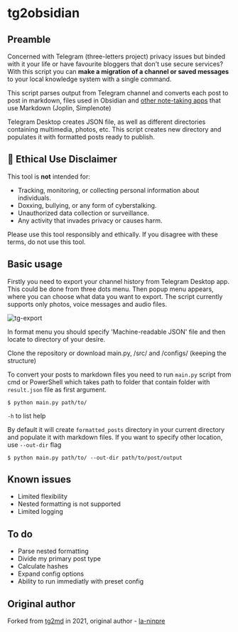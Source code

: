 # tg2obsidian

## Preamble

Concerned with Telegram (three-letters project) privacy issues but binded with it your life or have favourite bloggers that don't use secure services? With this script you can **make a migration of a channel or saved messages** to your local knowledge system with a single command.

This script parses output from Telegram channel and converts each post to post in markdown, files used in Obsidian and [other note-taking apps](https://www.markdownguide.org/tools/) that use Markdown (Joplin, Simplenote)

Telegram Desktop creates JSON file, as well as different directories containing
multimedia, photos, etc. This script creates new directory and populates it with
formatted posts ready to publish.

## 🛑 Ethical Use Disclaimer  

This tool is **not** intended for:  
- Tracking, monitoring, or collecting personal information about individuals.  
- Doxxing, bullying, or any form of cyberstalking.
- Unauthorized data collection or surveillance.
- Any activity that invades privacy or causes harm.  

Please use this tool responsibly and ethically.  If you disagree with these terms, do not use this tool.

## Basic usage

Firstly you need to export your channel history from Telegram Desktop app.
This could be done from three dots menu. Then popup menu appears, where
you can choose what data you want to export. The script currently supports
only photos, voice messages and audio files.

![tg-export](docs/tg-export.png)

In format menu you should specify 'Machine-readable JSON' file and then
locate to directory of your desire.

Clone the repository or download main.py, /src/ and /configs/ (keeping the structure)

To convert your posts to markdown files you need to run `main.py` script from cmd or PowerShell
which takes path to folder that contain folder with `result.json` file as first argument.

```console
$ python main.py path/to/
```

`-h` to list help

By default it will create `formatted_posts` directory in your current directory
and populate it with markdown files. If you want to specify other location,
use `--out-dir` flag

```console
$ python main.py path/to/ --out-dir path/to/post/output
```

## Known issues
- Limited flexibility
- Nested formatting is not supported
- Limited logging

## To do
- Parse nested formatting
- Divide my primary post type
- Calculate hashes
- Expand config options
- Ability to run immediatly with preset config

## Original author

Forked from [tg2md](https://github.com/la-ninpre/tg2md) in 2021, original author - [la-ninpre](https://github.com/la-ninpre)
